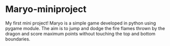 # Maryo-miniproject
My first mini project! Maryo is a simple game developed in python using pygame module. The aim is to jump and dodge the fire flames thrown by the dragon and score maximum points without touching the top and bottom boundaries.
